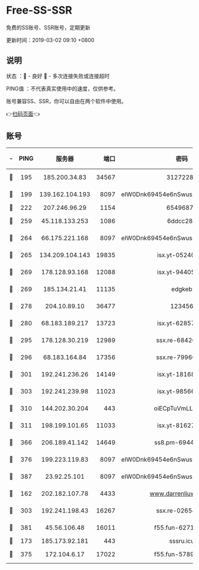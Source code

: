 # Free-SS-SSR

免费的SS账号、SSR账号，定期更新

更新时间：2019-03-02 09:10 +0800

## 说明

状态     ：🙂 - 良好 🙁 - 多次连接失败或连接超时

PING值   ：不代表真实使用中的速度，仅供参考。

账号兼容SS、SSR，你可以自由在两个软件中使用。

👉[扫码页面](https://liesauer.github.io/free-ss-ssr.github.io/)👈

## 账号

|-|PING|服务器|端口|密码|加密方式|区域|
|:----:|:----:|:-----:|-----:|:----:|:----:|:----:|
|🙂|195|185.200.34.83|34567|31272288|aes-256-cfb|US|
|🙂|199|139.162.104.193|8097|eIW0Dnk69454e6nSwuspv9DmS201tQ0D|aes-256-cfb|JP|
|🙂|222|207.246.96.29|1154|65496879|chacha20|US|
|🙂|259|45.118.133.253|1086|6ddcc286|aes-256-cfb|SG|
|🙂|264|66.175.221.168|8097|eIW0Dnk69454e6nSwuspv9DmS201tQ0D|aes-256-cfb|US|
|🙂|265|134.209.104.143|19835|isx.yt-05240946|aes-256-cfb|SG|
|🙂|269|178.128.93.168|12088|isx.yt-94405633|aes-256-cfb|SG|
|🙂|269|185.134.21.41|11135|edgkeb|aes-256-cfb|GB|
|🙂|278|204.10.89.10|36477|123456|aes-256-cfb|US|
|🙂|280|68.183.189.217|13723|isx.yt-62857732|aes-256-cfb|SG|
|🙂|295|178.128.30.219|12989|ssx.re-68426901|aes-256-cfb|SG|
|🙂|296|68.183.164.84|17356|ssx.re-79966260|aes-256-cfb|US|
|🙂|301|192.241.236.26|14149|isx.yt-18168081|aes-256-cfb|US|
|🙂|303|192.241.239.98|11023|isx.yt-98566880|aes-256-cfb|US|
|🙂|310|144.202.30.204|443|oiECpTuVmLLxk4Ts|aes-256-cfb|US|
|🙂|311|198.199.101.65|11033|isx.yt-81627199|aes-256-cfb|US|
|🙂|366|206.189.41.142|14649|ss8.pm-69449301|aes-256-cfb|SG|
|🙂|376|199.223.119.83|8097|eIW0Dnk69454e6nSwuspv9DmS201tQ0D|aes-256-cfb|US|
|🙂|387|23.92.25.101|8097|eIW0Dnk69454e6nSwuspv9DmS201tQ0D|aes-256-cfb|US|
|🙂|162|202.182.107.78|4433|www.darrenliuwei.com|aes-256-cfb|JP|
|🙂|303|192.241.198.43|16267|ssx.re-02654546|aes-256-cfb|US|
|🙂|381|45.56.106.48|16011|f55.fun-62712462|aes-256-cfb|US|
|🙁|173|185.173.92.181|443|sssru.icu|rc4-md5|RU|
|🙁|375|172.104.6.17|17022|f55.fun-57899687|aes-256-cfb|US|
